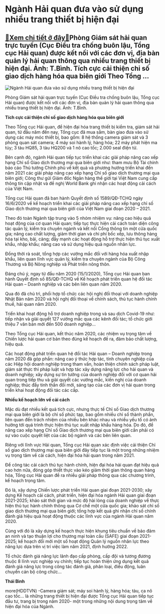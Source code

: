 Ngành Hải quan đưa vào sử dụng nhiều trang thiết bị hiện đại
============================================================

[:gift:Xem chi tiết ở đây:gift:](https://hddtvn.com/nganh-hai-quan-dua-vao-su-dung-nhieu-trang-thiet-bi-hien-dai-2/)Phòng Giám sát hải quan trực tuyến (Cục Điều tra chống buôn lậu, Tổng cục Hải quan) được kết nối với các đơn vị, địa bàn quản lý hải quan thông qua nhiều trang thiết bị hiện đại. Ảnh: T.Bình. Tích cực cải thiện chỉ số giao dịch hàng hóa qua biên giới Theo Tổng …
----------------------------------------------------------------------------------------------------------------------------------------------------------------------------------------------------------------------------------------------------------------------





![Ngành Hải quan đưa vào sử dụng nhiều trang thiết bị hiện đại](https://hddtvn.com/wp-content/uploads/2021/01/5047_IMG_1803-2.jpg "Ngành Hải quan đưa vào sử dụng nhiều trang thiết bị hiện đại")


Phòng Giám sát hải quan trực tuyến (Cục Điều tra chống buôn lậu, Tổng cục Hải quan) được kết nối với các đơn vị, địa bàn quản lý hải quan thông qua nhiều trang thiết bị hiện đại. Ảnh: T.Bình.



**Tích cực cải thiện chỉ số giao dịch hàng hóa qua biên giới**


Theo Tổng cục Hải quan, để hiện đại hóa trang thiết bị kiểm tra, giám sát hải quan, từ đầu năm đến nay, Tổng cục đã mua sắm, bàn giao đưa vào sử dụng các máy móc thiết bị, bao gồm: 8 hệ thống camera giám sát và 3 phòng quan sát camera; 4 máy soi hành lý, hàng hóa; 22 máy phát hiện ma túy; 3 tàu HQ85, 3 tàu HQ200 và 1 nô cao tốc; 2.000 seal điện tử.


Bên cạnh đó, ngành Hải quan tiếp tục triển khai các giải pháp nâng cao xếp hạng Chỉ số Giao dịch thương mại qua biên giới như: tham mưu Bộ Tài chính báo cáo Thủ tướng Chính phủ về kết quả và phương hướng triển khai đến năm 2021 các giải pháp nâng cao xếp hạng Chỉ số giao dịch thương mại qua biên giới; Công thư gửi Giám đốc Ngân hàng thế giới tại Việt Nam cung cấp thông tin cập nhật và đề nghị World Bank ghi nhận các hoạt động cải cách của Việt Nam.


Tổng cục Hải quan đã ban hành Quyết định số 1589/QĐ-TCHQ ngày 16/6/2020 về kế hoạch triển khai các giải pháp nâng cao xếp hạng chỉ số Giao dịch thương mại qua biên giới của Việt Nam giai đoạn 2020 – 2021.


Theo đó toàn Ngành tập trung vào 5 nhóm nhiệm vụ: nâng cao hiệu quả hoạt động của cơ quan Hải quan; tiếp tục thực hiện cải cách toàn diện công tác quản lý, kiểm tra chuyên ngành và kết nối Cổng thông tin một cửa quốc gia; nâng cao chất lượng, giảm thời gian và chi phí bốc xếp, lưu thông hàng hóa tại kho, bãi, cảng; đẩy mạnh các hoạt động hỗ trợ thực hiện thủ tục xuất khẩu, nhập khẩu; nâng cao và sử dụng hiệu quả nguồn nhân lực.


Đồng thời rà soát, tổng hợp các vướng mắc đối với hàng hóa xuất nhập khẩu, liên quan lĩnh vực quản lý, kiểm tra chuyên ngành của Bộ Công Thương và Bộ Nông nghiệp và Phát triển nông thôn.


Đáng chú ý, ngay từ đầu năm 2020 (15/1/2020), Tổng cục Hải quan ban hành Quyết định số 85/QĐ-TCHQ về Kế hoạch phát triển quan hệ đối tác Hải quan – Doanh nghiệp và các bên liên quan năm 2020.


Qua đó đã chủ trì, phối hợp tổ chức các hội nghị đối thoại với doanh nghiệp Nhật Bản năm 2020 và hội nghị đối thoại về chính sách, thủ tục hành chính thuế, hải quan năm 2020.


Triển khai hoạt động hỗ trợ doanh nghiệp trong và sau dịch Covid-19 như: tiếp nhận và giải quyết 127 vướng mắc qua các kênh đối tác; tổ chức giới thiệu 7 văn bản mới đến 500 doanh nghiệp…


Theo Tổng cục Hải quan, kết thúc năm 2020, các nhiệm vụ trọng tâm về Chiến lược hải quan cơ bản theo đúng kế hoạch đề ra, đảm bảo chất lượng, hiệu quả.


Các hoạt động phát triển quan hệ đối tác Hải quan – Doanh nghiệp trong năm 2020 đã góp phần: nâng cao ý thức hợp tác, tính chuyên nghiệp của các Hiệp hội doanh nghiệp trong tham vấn, hoàn thiện chính sách pháp luật, giám sát thực thi pháp luật và hợp tác xây dựng năng lực cho hải quan và doanh nghiệp; xây dựng sự tin tưởng của doanh nghiệp đối với cơ quan hải quan trong tiếp thu và giải quyết các vướng mắc, kiến nghị của doanh nghiệp; thúc đẩy tinh thần đổi mới, sáng tạo của các đơn vị hải quan trong triển khai hoạt động đối tác các cấp.


**Nhiều kế hoạch lớn về cải cách**


Mặc dù đạt nhiều kết quả tích cực, nhưng thực tế Chỉ số Giao dịch thương mại qua biên giới là bộ chỉ số phức tạp, bao gồm nhiều chỉ số thành phần, liên quan đến trách nhiệm của nhiều bên khác nhau và nhiều yếu tố có ảnh hưởng tới quá trình thực hiện thủ tục xuất nhập khẩu hàng hóa. Do đó, để nâng cao xếp hạng Chỉ số Giao dịch thương mại qua biên giới cần phải có sự vào cuộc quyết liệt của các bộ ngành và các bên liên quan.


Riêng với lĩnh vực Hải quan, Tổng cục Hải quan xác định việc cải thiện Chỉ số giao dịch thương mại qua biên giới đây tiếp tục là một trong những nhiệm vụ trọng tâm về cải cách, hiện đại hóa hải quan trong năm 2021.


Để công tác cải cách thủ tục hành chính, hiện đại hóa hải quan đạt hiệu quả cao hơn nữa, đóng góp thiết thực vào kéo giảm thời gian thông quan hàng hóa, Tổng cục Hải quan đề ra nhiều giải pháp thông qua các chương trình, kế hoạch trọng tâm.


Đó là, xây dựng Chiến lược phát triển Hải quan giai đoạn 2021-2030; xây dựng Kế hoạch cải cách, phát triển, hiện đại hóa ngành Hải quan giai đoạn 2021-2025; khảo sát thời gian và mức độ hài lòng của doanh nghiệp về thực hiện thủ tục hành chính thông qua Cơ chế một cửa quốc gia; khảo sát chỉ số giao dịch thương mại qua biên giới; tổng hợp kết quả ghi nhận chỉ số chính đánh giá hiệu quả hoạt động thuộc các lĩnh vực của ngành Hải quan năm 2020.


Cùng với đó là xây dựng kế hoạch thực hiện khung tiêu chuẩn về bảo đảm an ninh và tạo thuận lợi cho thương mại toàn cầu (SAFE) giai đoạn 2021-2025; kế hoạch đổi mới một số hoạt động Quản lý nguồn nhân lực theo năng lực dựa trên vị trí việc làm năm 2021, định hướng 2022.


Tổ chức đánh giá năng lực lãnh đạo cấp phòng, cấp đội và tương đương thuộc 8 lĩnh vực nghiệp vụ chính; tiếp tục hoàn thiện ứng dụng kết quả đánh giá năng lực trong công tác đánh giá, phân loại, điều động, luân chuyển cán bộ công chức…




**Thái Bình**



more(HDDTVN) -Camera giám sát; máy soi hành lý, hàng hóa; tàu, ca nô cao tốc… là những trang thiết bị hiện đại được Tổng cục Hải quan tiếp tục đầu tư, trang bị trong năm 2020- một trong những nội dung trọng tâm về hiện đại hóa của Ngành.

